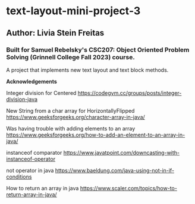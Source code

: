 # text-layout-mini-project-3

## Author: Livia Stein Freitas

### Built for Samuel Rebelsky's CSC207: Object Oriented Problem Solving (Grinnell College Fall 2023) course.
A project that implements new text layout and text block methods. 

**Acknowledgements**

Integer division for Centered
https://codegym.cc/groups/posts/integer-division-java

New String from a char array for HorizontallyFlipped
https://www.geeksforgeeks.org/character-array-in-java/

Was having trouble with adding elements to an array
https://www.geeksforgeeks.org/how-to-add-an-element-to-an-array-in-java/

instanceof comparator
https://www.javatpoint.com/downcasting-with-instanceof-operator

not operator in java
https://www.baeldung.com/java-using-not-in-if-conditions

How to return an array in java
https://www.scaler.com/topics/how-to-return-array-in-java/
